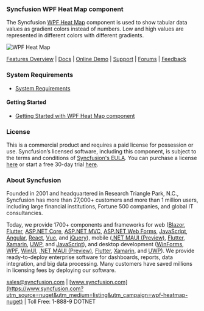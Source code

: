 ### Syncfusion WPF Heat Map component
The Syncfusion [WPF Heat Map](https://www.syncfusion.com/wpf-controls/heatmap?utm_source=nuget&utm_medium=listing&utm_campaign=wpf-heatmap-nuget) component  is used to show tabular data values as gradient colors instead of numbers. Low and high values are represented in different colors with different gradients.

![WPF Heat Map](https://cdn.syncfusion.com/nuget-readme/wpf/wpf-sfheatmap.png)

[Features Overview](https://www.syncfusion.com/wpf-controls/heatmap?utm_source=nuget&utm_medium=listing&utm_campaign=wpf-heatmap-nuget) | [Docs](https://help.syncfusion.com/wpf/heatmap/getting-started?utm_source=nuget&utm_medium=listing&utm_campaign=wpf-heatmap-nuget) | [Online Demo](https://github.com/syncfusion/wpf-demos?utm_source=nuget&utm_medium=listing&utm_campaign=wpf-heatmap-nuget) | [Support](https://www.syncfusion.com/support/directtrac/incidents/newincident?utm_source=nuget&utm_medium=listing&utm_campaign=wpf-heatmap-nuget) | [Forums](https://www.syncfusion.com/forums/wpf?utm_source=nuget&utm_medium=listing&utm_campaign=wpf-heatmap-nuget) | [Feedback](https://www.syncfusion.com/feedback/wpf?utm_source=nuget&utm_medium=listing&utm_campaign=wpf-heatmap-nuget)

### System Requirements

* [System Requirements](https://help.syncfusion.com/wpf/installation/system-requirements?utm_source=nuget&utm_medium=listing&utm_campaign=wpf-heatmap-nuget)

#### Getting Started

* [Getting Started with WPF Heat Map component](https://help.syncfusion.com/wpf/heatmap/getting-started?utm_source=nuget&utm_medium=listing&utm_campaign=wpf-heatmap-nuget)

### License

This is a commercial product and requires a paid license for possession or use. Syncfusion’s licensed software, including this component, is subject to the terms and conditions of [Syncfusion's EULA](https://www.syncfusion.com/eula/es/?utm_source=nuget&utm_medium=listing&utm_campaign=wpf-heatmap-nuget). You can purchase a license [here](https://www.syncfusion.com/sales/products?utm_source=nuget&utm_medium=listing&utm_campaign=wpf-heatmap-nuget) or start a free 30-day trial [here](https://www.syncfusion.com/account/manage-trials/start-trials?utm_source=nuget&utm_medium=listing&utm_campaign=wpf-heatmap-nuget).

### About Syncfusion

Founded in 2001 and headquartered in Research Triangle Park, N.C., Syncfusion has more than 27,000+ customers and more than 1 million users, including large financial institutions, Fortune 500 companies, and global IT consultancies.
 
Today, we provide 1700+ components and frameworks for web ([Blazor](https://www.syncfusion.com/blazor-components?utm_source=nuget&utm_medium=listing&utm_campaign=wpf-heatmap-nuget), [Flutter](https://www.syncfusion.com/flutter-widgets?utm_source=nuget&utm_medium=listing&utm_campaign=wpf-heatmap-nuget), [ASP.NET Core](https://www.syncfusion.com/aspnet-core-ui-controls?utm_source=nuget&utm_medium=listing&utm_campaign=wpf-heatmap-nuget), [ASP.NET MVC](https://www.syncfusion.com/aspnet-mvc-ui-controls?utm_source=nuget&utm_medium=listing&utm_campaign=wpf-heatmap-nuget), [ASP.NET Web Forms](https://www.syncfusion.com/jquery/aspnet-webforms-ui-controls?utm_source=nuget&utm_medium=listing&utm_campaign=wpf-heatmap-nuget), [JavaScript](https://www.syncfusion.com/javascript-ui-controls?utm_source=nuget&utm_medium=listing&utm_campaign=wpf-heatmap-nuget), [Angular](https://www.syncfusion.com/angular-ui-components?utm_source=nuget&utm_medium=listing&utm_campaign=wpf-heatmap-nuget), [React](https://www.syncfusion.com/react-ui-components?utm_source=nuget&utm_medium=listing&utm_campaign=wpf-heatmap-nuget), [Vue](https://www.syncfusion.com/vue-ui-components?utm_source=nuget&utm_medium=listing&utm_campaign=wpf-heatmap-nuget), and [jQuery](https://www.syncfusion.com/jquery-ui-widgets?utm_source=nuget&utm_medium=listing&utm_campaign=wpf-heatmap-nuget)), mobile ([.NET MAUI (Preview)](https://www.syncfusion.com/maui-controls?utm_source=nuget&utm_medium=listing&utm_campaign=wpf-heatmap-nuget), [Flutter](https://www.syncfusion.com/flutter-widgets?utm_source=nuget&utm_medium=listing&utm_campaign=wpf-heatmap-nuget), [Xamarin](https://www.syncfusion.com/xamarin-ui-controls?utm_source=nuget&utm_medium=listing&utm_campaign=wpf-heatmap-nuget), [UWP](https://www.syncfusion.com/uwp-ui-controls?utm_source=nuget&utm_medium=listing&utm_campaign=wpf-heatmap-nuget), and [JavaScript](https://www.syncfusion.com/javascript-ui-controls?utm_source=nuget&utm_medium=listing&utm_campaign=wpf-heatmap-nuget)), and desktop development ([WinForms](https://www.syncfusion.com/winforms-ui-controls?utm_source=nuget&utm_medium=listing&utm_campaign=wpf-heatmap-nuget), [WPF](https://www.syncfusion.com/wpf-controls?utm_source=nuget&utm_medium=listing&utm_campaign=wpf-heatmap-nuget), [WinUI](https://www.syncfusion.com/winui-controls?utm_source=nuget&utm_medium=listing&utm_campaign=wpf-heatmap-nuget), [.NET MAUI (Preview)](https://www.syncfusion.com/maui-controls?utm_source=nuget&utm_medium=listing&utm_campaign=wpf-heatmap-nuget), [Flutter](https://www.syncfusion.com/flutter-widgets?utm_source=nuget&utm_medium=listing&utm_campaign=wpf-heatmap-nuget), [Xamarin](https://www.syncfusion.com/xamarin-ui-controls?utm_source=nuget&utm_medium=listing&utm_campaign=wpf-heatmap-nuget), and [UWP](https://www.syncfusion.com/uwp-ui-controls?utm_source=nuget&utm_medium=listing&utm_campaign=wpf-heatmap-nuget)). We provide ready-to-deploy enterprise software for dashboards, reports, data integration, and big data processing. Many customers have saved millions in licensing fees by deploying our software.

[sales@syncfusion.com](mailto:sales@syncfusion.com?Subject=Syncfusion%20WPF%20HeatMap%20-%20NuGet) | [www.syncfusion.com](https://www.syncfusion.com?utm_source=nuget&utm_medium=listing&utm_campaign=wpf-heatmap-nuget) | Toll Free: 1-888-9 DOTNET


